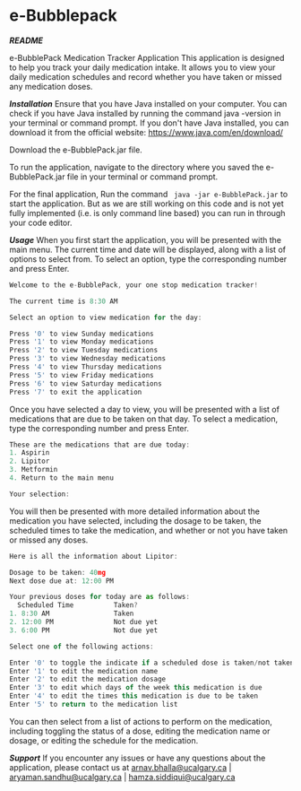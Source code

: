 # e-Bubblepack

***README***

e-BubblePack Medication Tracker Application
This application is designed to help you track your daily medication intake. It allows you to view your daily medication schedules and record whether you have taken or missed any medication doses.

***Installation***
Ensure that you have Java installed on your computer. You can check if you have Java installed by running the command java -version in your terminal or command prompt. If you don't have Java installed, you can download it from the official website: https://www.java.com/en/download/

Download the e-BubblePack.jar file.

To run the application, navigate to the directory where you saved the e-BubblePack.jar file in your terminal or command prompt.

For the final application, Run the command ``` java -jar e-BubblePack.jar``` to start the application. But as we are still working on this code and is not yet fully implemented (i.e. is only command line based) you can run in through your code editor.

***Usage***
When you first start the application, you will be presented with the main menu. The current time and date will be displayed, along with a list of options to select from. To select an option, type the corresponding number and press Enter.

```js
Welcome to the e-BubblePack, your one stop medication tracker!

The current time is 8:30 AM

Select an option to view medication for the day:

Press '0' to view Sunday medications
Press '1' to view Monday medications
Press '2' to view Tuesday medications
Press '3' to view Wednesday medications
Press '4' to view Thursday medications
Press '5' to view Friday medications
Press '6' to view Saturday medications
Press '7' to exit the application
```

Once you have selected a day to view, you will be presented with a list of medications that are due to be taken on that day. To select a medication, type the corresponding number and press Enter.

```js
These are the medications that are due today:
1. Aspirin
2. Lipitor
3. Metformin
4. Return to the main menu

Your selection:
```

You will then be presented with more detailed information about the medication you have selected, including the dosage to be taken, the scheduled times to take the medication, and whether or not you have taken or missed any doses.

```js
Here is all the information about Lipitor:

Dosage to be taken: 40mg
Next dose due at: 12:00 PM

Your previous doses for today are as follows:
  Scheduled Time          Taken?
1. 8:30 AM                Taken
2. 12:00 PM               Not due yet
3. 6:00 PM                Not due yet

Select one of the following actions:

Enter '0' to toggle the indicate if a scheduled dose is taken/not taken
Enter '1' to edit the medication name
Enter '2' to edit the medication dosage
Enter '3' to edit which days of the week this medication is due
Enter '4' to edit the times this medication is due to be taken
Enter '5' to return to the medication list
```

You can then select from a list of actions to perform on the medication, including toggling the status of a dose, editing the medication name or dosage, or editing the schedule for the medication.

***Support***
If you encounter any issues or have any questions about the application, please contact us at
arnav.bhalla@ucalgary.ca | aryaman.sandhu@ucalgary.ca | hamza.siddiqui@ucalgary.ca
